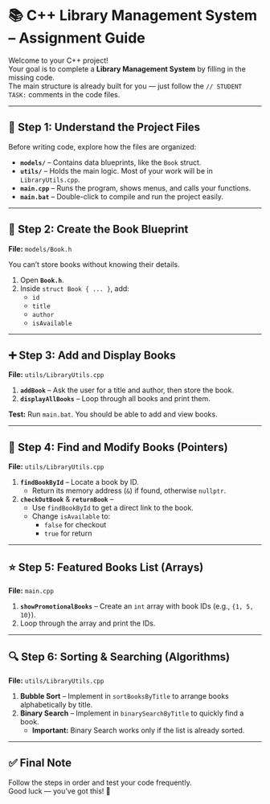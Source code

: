 # 📚 C++ Library Management System – Assignment Guide

Welcome to your C++ project!  
Your goal is to complete a **Library Management System** by filling in the missing code.  
The main structure is already built for you — just follow the `// STUDENT TASK:` comments in the code files.

---

## 📂 Step 1: Understand the Project Files

Before writing code, explore how the files are organized:

- **`models/`** – Contains data blueprints, like the `Book` struct.
- **`utils/`** – Holds the main logic. Most of your work will be in `LibraryUtils.cpp`.
- **`main.cpp`** – Runs the program, shows menus, and calls your functions.
- **`main.bat`** – Double-click to compile and run the project easily.

---

## 📝 Step 2: Create the Book Blueprint

**File:** `models/Book.h`

You can’t store books without knowing their details.  

1. Open **`Book.h`**.  
2. Inside `struct Book { ... }`, add:
   - `id`
   - `title`
   - `author`
   - `isAvailable`

---

## ➕ Step 3: Add and Display Books

**File:** `utils/LibraryUtils.cpp`

1. **`addBook`** – Ask the user for a title and author, then store the book.  
2. **`displayAllBooks`** – Loop through all books and print them.

**Test:** Run `main.bat`. You should be able to add and view books.

---

## 🎯 Step 4: Find and Modify Books (Pointers)

**File:** `utils/LibraryUtils.cpp`

1. **`findBookById`** – Locate a book by ID.  
   - Return its memory address (`&`) if found, otherwise `nullptr`.
2. **`checkOutBook`** & **`returnBook`** –  
   - Use `findBookById` to get a direct link to the book.
   - Change `isAvailable` to:
     - `false` for checkout
     - `true` for return

---

## ⭐ Step 5: Featured Books List (Arrays)

**File:** `main.cpp`

1. **`showPromotionalBooks`** – Create an `int` array with book IDs (e.g., `{1, 5, 10}`).  
2. Loop through the array and print the IDs.

---

## 🔍 Step 6: Sorting & Searching (Algorithms)

**File:** `utils/LibraryUtils.cpp`

1. **Bubble Sort** – Implement in `sortBooksByTitle` to arrange books alphabetically by title.  
2. **Binary Search** – Implement in `binarySearchByTitle` to quickly find a book.  
   - **Important:** Binary Search works only if the list is already sorted.

---

## ✅ Final Note

Follow the steps in order and test your code frequently.  
Good luck — you’ve got this! 🚀
